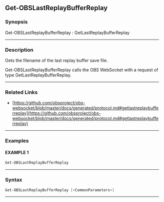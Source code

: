 Get-OBSLastReplayBufferReplay
-----------------------------
### Synopsis
Get-OBSLastReplayBufferReplay : GetLastReplayBufferReplay

---
### Description

Gets the filename of the last replay buffer save file.


Get-OBSLastReplayBufferReplay calls the OBS WebSocket with a request of type GetLastReplayBufferReplay.

---
### Related Links
* [https://github.com/obsproject/obs-websocket/blob/master/docs/generated/protocol.md#getlastreplaybufferreplay](https://github.com/obsproject/obs-websocket/blob/master/docs/generated/protocol.md#getlastreplaybufferreplay)



---
### Examples
#### EXAMPLE 1
```PowerShell
Get-OBSLastReplayBufferReplay
```

---
### Syntax
```PowerShell
Get-OBSLastReplayBufferReplay [<CommonParameters>]
```
---
